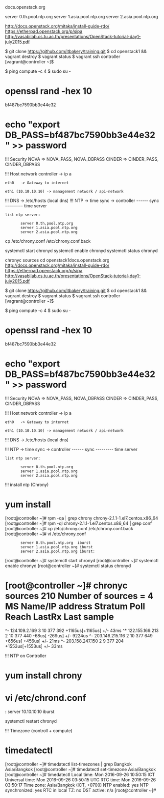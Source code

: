 docs.openstack.org

server 0.th.pool.ntp.org
server 1.asia.pool.ntp.org
server 2.asia.pool.ntp.org

http://docs.openstack.org/mitaka/install-guide-rdo/
https://etherpad.openstack.org/p/sipa
http://vasabilab.cs.tu.ac.th/presentations/OpenStack-tutorial-day1-july2015.pdf

$ git clone https://github.com/itbakery/training.git
$ cd openstack1  && vagrant destroy
$ vagrant status
$ vagrant ssh controller
[vagrant@controller ~]$
 
$ ping compute -c 4
$ sudo su -
# openssl rand -hex 10
bf487bc7590bb3e44e32
# echo "export DB_PASS=bf487bc7590bb3e44e32"  >> password

!!!
Security   NOVA   =>  NOVA_PASS, NOVA_DBPASS
                CINDER =>  CINDER_PASS, CINDER_DBPASS
                
!!! 
Host network   controller  -> ip a

    eth0   -> Gateway to internet

    eth1 (10.10.10.10) -> management network / api-network


!!! 
DNS  ->  /etc/hosts  (local dns)
!!! 
NTP  ->  time sync -> controller  ------ sync --------- time server 

    list ntp server:        

           server 0.th.pool.ntp.org
           server 1.asia.pool.ntp.org
           server 2.asia.pool.ntp.org

cp /etc/chrony.conf  /etc/chrony.conf.back

systemctl start chronyd
systemctl enable chronyd
systemctl status chronyd

chronyc sources
cd openstack1docs.openstack.org
http://docs.openstack.org/mitaka/install-guide-rdo/
https://etherpad.openstack.org/p/sipa
http://vasabilab.cs.tu.ac.th/presentations/OpenStack-tutorial-day1-july2015.pdf
 
$ git clone https://github.com/itbakery/training.git
$ cd openstack1  && vagrant destroy
$ vagrant status
$ vagrant ssh controller
[vagrant@controller ~]$
 
$ ping compute -c 4
$ sudo su -
# openssl rand -hex 10
bf487bc7590bb3e44e32
# echo "export DB_PASS=bf487bc7590bb3e44e32"  >> password
 
!!!
Security   NOVA   =>  NOVA_PASS, NOVA_DBPASS
                CINDER =>  CINDER_PASS, CINDER_DBPASS
                
!!! 
Host network   controller  -> ip a

    eth0   -> Gateway to internet

    eth1 (10.10.10.10) -> management network / api-network

     

!!! 
DNS  ->  /etc/hosts  (local dns)
 
!!! 
NTP  ->  time sync -> controller  ------ sync --------- time server 

    list ntp server:        

           server 0.th.pool.ntp.org
           server 1.asia.pool.ntp.org
           server 2.asia.pool.ntp.org
!!!
install ntp (Chrony)
 
# yum install
           
[root@controller ~]# rpm -qa | grep chrony
chrony-2.1.1-1.el7.centos.x86_64
[root@controller ~]# rpm -ql chrony-2.1.1-1.el7.centos.x86_64 | grep conf              
[root@controller ~]# cp /etc/chrony.conf  /etc/chrony.conf.back 
[root@controller ~]# vi /etc/chrony.conf
 
           server 0.th.pool.ntp.org  iburst
           server 1.asia.pool.ntp.org iburst
           server 2.asia.pool.ntp.org iburst:
 
[root@controller ~]# systemctl start chronyd
[root@controller ~]# systemctl enable chronyd
[root@controller ~]# systemctl status chronyd
 
[root@controller ~]# chronyc sources
210 Number of sources = 4
MS Name/IP address         Stratum Poll Reach LastRx Last sample
===============================================================================
^- 124.109.2.169                 3  10   377   392  +1165us[+1165us] +/-   43ms
^* 122.155.169.213               2  10   377   440    -68us[ -269us] +/- 9224us
^- 203.146.215.116               2  10   377   649   +656us[ +456us] +/-   21ms
^- 203.158.247.150               2   9   377   204  +1553us[+1553us] +/-   33ms

!!!
NTP on Controller
# yum install chrony
# vi /etc/chrond.conf
:
server 10.10.10.10 iburst

systemctl restart chronyd


!!!
Timezone  (controll + compute)
# timedatectl
[root@controller ~]# timedatectl list-timezones | grep Bangkok
Asia/Bangkok
[root@controller ~]# timedatectl set-timezone Asia/Bangkok
[root@controller ~]# timedatectl 
      Local time: Mon 2016-09-26 10:50:15 ICT
  Universal time: Mon 2016-09-26 03:50:15 UTC
        RTC time: Mon 2016-09-26 03:50:17
       Time zone: Asia/Bangkok (ICT, +0700)
     NTP enabled: yes
NTP synchronized: yes
 RTC in local TZ: no
      DST active: n/a
[root@controller ~]# 









 





